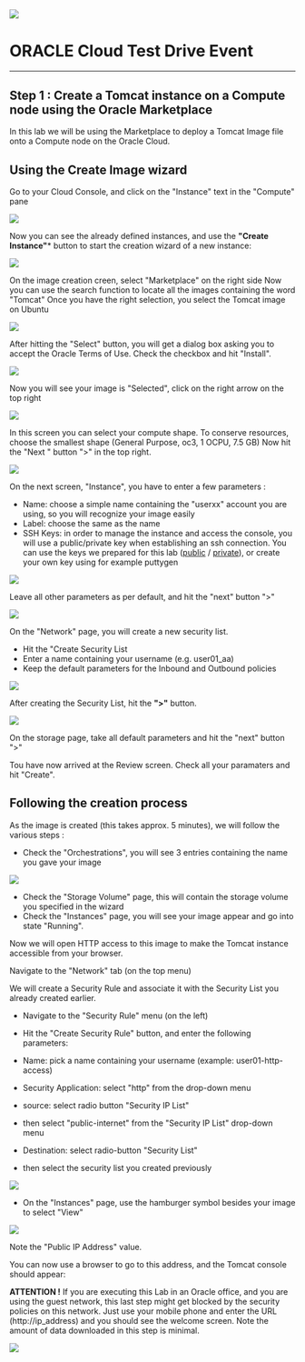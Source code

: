![](../common/images/customer.logo.png)
---
# ORACLE Cloud Test Drive Event
----
## Step 1 : Create a Tomcat instance on a Compute node using the Oracle Marketplace

In this lab we will be using the Marketplace to deploy a Tomcat Image file onto a Compute node on the Oracle Cloud. 

## Using the Create Image wizard ##

Go to your Cloud Console, and click on the "Instance" text in the "Compute" pane


![](./images/comp0.PNG)


Now you can see the already defined instances, and use the **"Create Instance"*** button to start the creation wizard of a new instance:


![](./images/comp1.PNG)


On the image creation creen, select "Marketplace" on the right side
Now you can use the search function to locate all the images containing the word "Tomcat"
Once you have the right selection, you select the Tomcat image on Ubuntu


![](images/comp2.PNG)


After hitting the "Select" button, you will get a dialog box asking you to accept the Oracle Terms of Use.
Check the checkbox and hit "Install".


![](images/comp3.PNG)


Now  you will see your image is "Selected", click on the right arrow on the top right


![](images/comp4.PNG)


In this screen you can select your compute shape.  To conserve resources, choose the smallest shape (General Purpose, oc3, 1 OCPU, 7.5 GB)
Now hit the "Next " button ">" in the top right.


![](images/comp7.PNG)


On the next screen, "Instance", you have to enter a few parameters :
+ Name: choose a simple name containing the "userxx" account you are using, so you will recognize your image easily
+ Label: choose the same as the name
+ SSH Keys: in order to manage the instance and access the console, you will use a public/private key when establishing an ssh connection.  You can use the keys we prepared for this lab ([public](bin/ctd_pub.pub) / [private](bin/ctd_priv.openssh)), or create your own key using for example puttygen


![](images/comp8.PNG)


Leave all other parameters as per default, and hit the "next" button ">"


![](images/comp9c.PNG)



On the "Network" page, you will create a new security list.  
+ Hit the "Create Security List 
+ Enter a name containing your username (e.g. user01_aa)
+ Keep the default parameters for the Inbound and Outbound policies


![](images/comp9d.PNG)


After creating the Security List, hit the **">"** button.


![](images/comp9b.PNG)



On the storage page, take all default parameters and hit the "next" button ">"

Tou have now arrived at the Review screen.  Check all your paramaters and hit "Create".

## Following the creation process ##
As the image is created (this takes approx. 5 minutes), we will follow the various steps :

+ Check the "Orchestrations", you will see 3 entries containing the name you gave your image


![](images/comp10.PNG)


+ Check the "Storage Volume" page, this will contain the storage volume you specified in the wizard
+ Check the "Instances" page, you will see your image appear and go into state "Running".


Now we will open HTTP access to this image to make the Tomcat instance accessible from your browser.

Navigate to the "Network" tab (on the top menu)


We will create a Security Rule and associate it with the Security List you already created earlier.

+ Navigate to the "Security Rule" menu (on the left)
+ Hit the "Create Security Rule" button, and enter the following parameters:

+ Name: pick a name containing your username (example: user01-http-access)
+ Security Application: select "http" from the drop-down menu
+ source: select radio button "Security IP List"
+ then select "public-internet" from the "Security IP List" drop-down menu
+ Destination: select radio-button "Security List"
+ then select the security list you created previously


![](images/comp17.PNG)



+ On the "Instances" page, use the hamburger symbol besides your image to select "View"


![](images/comp11.PNG)


Note the "Public IP Address" value.

You can now use a browser to go to this address, and the Tomcat console should appear:

**ATTENTION !**
If you are executing this Lab in an Oracle office, and you are using the guest network, this last step might get blocked by the security policies on this network.  Just use your mobile phone and enter the URL (http://ip_address) and you should see the welcome screen.  Note the amount of data downloaded in this step is minimal.


![](images/comp13.PNG)


